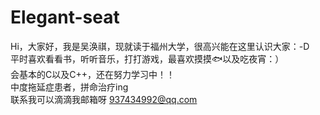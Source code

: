 # Elegant-seat
Hi，大家好，我是吴涣祺，现就读于福州大学，很高兴能在这里认识大家：-D  
平时喜欢看看书，听听音乐，打打游戏，最喜欢摸摸🐟以及吃夜宵：）  
会基本的C以及C++，还在努力学习中！！  
中度拖延症患者，拼命治疗ing  
联系我可以滴滴我邮箱呀 937434992@qq.com  

